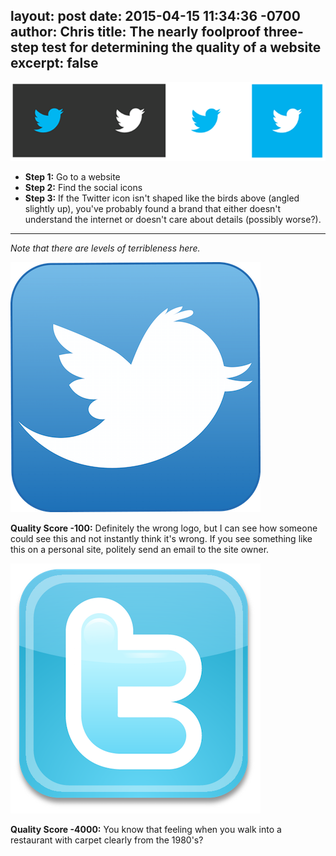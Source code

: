 layout: post
date: 2015-04-15 11:34:36 -0700
author: Chris
title: The nearly foolproof three-step test for determining the quality of a website
excerpt: false
----

![Twitter Logos](/media/2015-04-15-twitter-logo.png)

+ **Step 1:** Go to a website
+ **Step 2:** Find the social icons
+ **Step 3:** If the Twitter icon isn't shaped like the birds above (angled slightly up), you've probably found a brand that either doesn't understand the internet or doesn't care about details (possibly worse?).

***

*Note that there are levels of terribleness here.*

![Old Twitter Logo](/media/2015-04-15-twitter-logo-old.png)

**Quality Score -100:** Definitely the wrong logo, but I can see how someone could see this and not instantly think it's wrong. If you see something like this on a personal site, politely send an email to the site owner.

![Older Twitter Logo](/media/2015-04-15-twitter-logo-older.png)

**Quality Score -4000:** You know that feeling when you walk into a restaurant with carpet clearly from the 1980's? 



